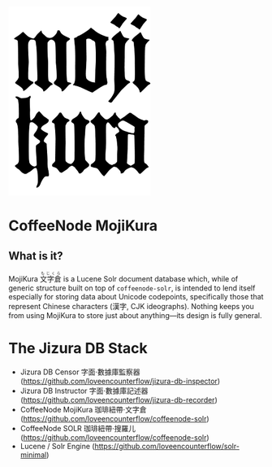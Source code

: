 
![MojiKura](https://github.com/loveencounterflow/coffeenode-mojikura/raw/master/art/mojikura-logo-small.png "MojiKura")


# CoffeeNode MojiKura

## What is it?


MojiKura <ruby><rb>文字倉</rb><rp>(</rp><rt>もじくら</rt><rp>)</rp></ruby> is a Lucene Solr document database
which, while of generic structure built on top of `coffeenode-solr`, is intended to lend itself especially
for storing data about Unicode codepoints, specifically those that represent Chinese characters (漢字, CJK
ideographs). Nothing keeps you from using MojiKura to store just about anything—its design is fully general.


# The Jizura DB Stack

* Jizura      DB Censor     字面·數據庫監察器 (https://github.com/loveencounterflow/jizura-db-inspector)
* Jizura      DB Instructor 字面·數據庫記述器 (https://github.com/loveencounterflow/jizura-db-recorder)
* CoffeeNode  MojiKura      珈琲紐帶·文字倉  (https://github.com/loveencounterflow/coffeenode-solr)
* CoffeeNode  SOLR          珈琲紐帶·搜羅儿  (https://github.com/loveencounterflow/coffeenode-solr)
* Lucene / Solr Engine (https://github.com/loveencounterflow/solr-minimal)




<!--
n [Entity / Attribute / Value
(EAV)](http://en.wikipedia.org/wiki/Entity%E2%80%93attribute%E2%80%93value_model) database module for NodeJS
that uses Apache Lucene / Solr as storage engine. Its name derives from its intended main field of
application: storing facts about glyphs, especially Chinese characters (漢字, CJK ideographs). Nothing keeps
you from using MojiKura to store just about anything—its design is fully general.

The basic idea about EAV is that you refrain from casting your theory about the structure of your knowledge
domain into a rigid table structure as you would in a classical relational DB management system (RDBMS);
rather, you collect lots and lots of facts in your field of study, cast them into 'phrases', and store them
in a homogenous, simple structure.


## Implementation Status

Be warned that only portions of this code are readily usable now; everything is in flux.


## Intro: Phrasal Databases

Phrases are modelled on natural language and have three main parts: the subject (identifying the entity
we're talking about; a.k.a. 'the entity') on the one hand, the object (identifying an entity that describes
the subject, a.k.a. 'the value') on the other, and a predicate (identifying the relationship between subject
and object, a.k.a. 'the attribute'). Because phrases are at the very heart of MojiKura, i call it a 'phrasal
database'.

Here are some facts about the characters '業' and '业':

* "業" is a glyph<sup>1</sup>.
* "业" is a glyph.
* "業" is most naturally analyzed as "⿱业𦍎"<sup>2</sup>.
* "業" has "业" as its 1<sup>st</sup> component.
* "業" has "𦍎" as its 2<sup>nd</sup> component.
* "業" is written with 13 strokes.
* "業" has the strokeorder 丨丨丶丿一丶丿一一一丨丿丶.
* "業" is a variant of "业".
* "業" is a glyph used in Taiwan, Japan, Korea, Hong Kong and Macau.
* "业" is a glyph used in the PRC.
* "業" is read "yè" in Chinese.
* "業" is read "ギョウ", "ゴウ" or "わざ" in Japanese.
* "業" is read "업" in Korean.
* "業" can be glossed as "profession, business, trade".

> <sup>1</sup>) here used as a technical term similar to Unicode's 'CJK ideograph'

> <sup>2</sup>) using Ideographic Description Characters


This is very much the kind of data that dictionaries and textbooks give you. It's easy to see that all we need
to put this information into a database is a little formalization.

Let's start with the **predicate**: in

* "業" has the strokeorder "丨丨丶丿一丶丿一一一丨丿丶"

the predicate is 'has the strokeorder'. Over the years i've come to prefer structured identifiers that
provide a way of rough categorization of things, so instead of saying just 'has strokeorder', let's call it
`has/shape/strokeorder`. The 'shape' part classifies strokeorder together with a number of other fact
categories we can tell about the look of a glyph (components, formula, strokecount), which may be useful
for queries.

Now for the **object**. The way i wrote it above, it is "丨丨丶丿一丶丿一一一丨丿丶"; however, for ease of search, i
prefer to encode that as "2243143111234"<sup>1</sup>; this is the value of the object. In order to allow for
precise searches, we want to make sure this string won't get wrongly identified as something else—a
strokeorder written down using some other scheme, or a telephone number or anything else. One way to
disambiguate pieces of data is to associate them with a 'key'; in this case i suggest to use
`shape/strokeorder/zhaziwubifa`.

> <sup>1</sup>) This encoding is called 札字五筆法 zházìwǔbǐfǎ, and is one possible way to sort out
> stroke categories. As a mnemonic, it is based on the way the character 札 is written: 一丨丿丶乚.
> Following this model stroke order, we identify horizontals 一 with '1',
> verticals 丨 with '2', left slanting strokes 丿 with '3', right slanting strokes and dots 丶 with '4', and
> all bending strokes such as 乚 with '5'.


Lastly, the **subject** value is "業". In the terminology adopted here, the entity we're talking about is
termed a `glyph`, a word which should be good enough to use as the subject key (assuming a small controlled
vocabulary for a specific knowledge domain).

Now we have the parts of our phrase:

    subject key:      'glyph'
    subject value:    "業"

    predicate:        'has/shape/strokeorder'

    object key:       'shape/strokeorder/zhaziwubifa'
    object value:     "2243143111234"

These facets (key / value pairs) are, in essence, what is going to be stored in the database. We can cast
the facets into a single string, somewhat like a Uniform Resource Identifier (as which it will serve in the
DB). I here adopt the convention to separate the parts of speech by ',' (commas) and key / value pairs by ':'
(colons):

    glyph:"業",has/shape/strokeorder,shape/strokeorder/zhaziwubifa:"2243143111234"

That's neat, because **what's more general and more versatile than a line of text?** One can imagine that a backup
of a PhraseDB can simply consist in a textfile, with each line representing one record.

The astute reader may wonder why we go through the trouble to key the predicate as `has/shape/strokeorder`
and the object as `shape/strokeorder/zhaziwubifa`, which looks rather redundant. The redundancy, however, is
by no means to be found in all phrases; for example, in the statement

* "業" has "业" as its component

"業" is the subject and "业" the object—both of them glyphs, so the phrase for this fact may be written out as

    glyph:"業",has/shape/component,glyph:"业"

which establishes a relationship between two glyphs. The names used here are of course just suggestions;
you could just as well use single words or arbitrary strings, but i like to keep things readable.

There are two slight complications we still have to deal with: for one thing, there might be several phrases
that share a common subject and predicate, but have different values—in the examples given above, that
observation readily applies to the readings and the componential analysis. To accommodate for this, we
bluntly stipulate that each phrase shall bear an index which counts all occurrances of a given subject /
predicate pair, and that the index shall be treated as the 'value' of the predicate, as it were. Using
zero-based indices we can then write out the facts about the components of "業" as

    glyph:"業",has/shape/component:0,glyph:"业"
    glyph:"業",has/shape/component:1,glyph:"𦍎"

Secondly, there will be object values we do not want to store as texts—prices, lengths, truth values, geographic
locations, dates and so forth; there will even be subjects that should not be stored as texts, e.g. when we
want to state what happened in the year 690 CE<sup>1</sup>, we want to store the subject as a date, since
only then can we take advantage of all the date-related features that Lucene offers. The next section states
that dates are associated with the sigil 'd', and integers with 'i'; in order to get the data type sigil
unambiguously into a phrase, we can put it into round brackets and prefix the subject or object key with
it. Here are two of the seven facts the English Wikipedia has recorded about the year 690, and one meta-fact:

    (d)year:690,politics/china/emperor/investiture:0,person:"wuzetian"
    (d)year:690,culture/china/character/created:0,glyph:"曌"
    (d)year:690,en.wikipedia/trivia/count:0,(i)trivia/count:7

> <sup>1</sup>) trivia: [the character "曌" was created](http://en.wikipedia.org/wiki/Chinese_characters_of_Empress_Wu),
> and [Empress Dowager Wu Zetian ascended the throne](http://en.wikipedia.org/wiki/Wu_Zetian).

We still have to specify which fields have to be set to which values using our generalized schema.
In anticipitation of the field names as listed in [Database Structure and Field Names](#database-structure-and-field-names),
below, we add two optional fields `st` (for subject type) and `ot` (for object type); these are text values
themselves and destined to hold the respective data type sigil whenever the data type is anything but a plain
text. Next, we cannot use the fields `sv` and `ov`, since Lucene only stores one particular data type in
one particular field; instead, we use the value field name (`sv` or `ov`) suffixed with a period and the
data type sigil (giving us e.g. `sv.d` for a date subject value and `ov.i` for an integer object value):

    (d)year:690,politics/china/emperor/investiture:0,person:"wuzetian"

    sk:       'year'
    st:       'd'
    sv.d:     690
    pk:       'politics/china/emperor/investiture'
    pi:       0
    ok:       'person'
    ov:       "wuzetian"


    (d)year:690,en.wikipedia/trivia/count:0,(i)trivia/count:7

    sk:       'year'
    st:       'd'
    sv.d:     690
    pk:       'en.wikipedia/trivia/count'
    pi:       0
    ok:       trivia/count
    ot:       'i'
    ov.i:     7

Note: whether `person:"wuzetian"` is precise enough to uniquely identify the historical figure will depend
on your application; it is here merely used as a placeholder. You could resort to using real-world URLs as
identifiers (as in `(url)person:"http://en.wikipedia.org/wiki/Wu_Zetian"`) or use existential assertions
(for which see below).


## Rules of Serialization

In this section we define how to transform a PhraseDB entry into a 'phrase'—a succint URL-like notation
that reflects all aspects of a valid entry.

### Phrase Layout

All phrases are written out in a single line representing subject, predicate and object in this order;
optionally, the phrase ID may be prepended. Each of the three mandatory parts are spelled out as

    type_rpr( type ) + key_rpr( key ) + ':' + value_rpr( value )

### Keys

Keys are serialized without quotes; they may not contain any whitespace, commas, or colons, or unprintable
characters or control codes.

### Values

#### Basic Values

The most basic data type are `null`, Booleans, numbers and text; their MojiKura phrase serializations are
defined as their [JSON representations](http://www.json.org/), more specifically, whatever
a call to `JSON.stringify( x )` (within NodeJS) yields.<sup>1</sup>

> <sup>1</sup> which means that texts are serialized with surrounding double quotes; double quotes,
> newlines, tab characters and backslashes are escaped with a backslash and rendered as `\"`, `\n`, `\t`,
> `\\`, respectively



#### Extended Values
### Optional IDs

XXXXXX XXXXXX XXXXXX XXXXXX XXXXXX XXXXXX XXXXXX XXXXXX XXXXXX XXXXXX XXXXXX
XXXXXX XXXXXX XXXXXX XXXXXX XXXXXX XXXXXX XXXXXX XXXXXX XXXXXX XXXXXX XXXXXX
XXXXXX XXXXXX XXXXXX XXXXXX XXXXXX XXXXXX XXXXXX XXXXXX XXXXXX XXXXXX XXXXXX
XXXXXX XXXXXX XXXXXX XXXXXX XXXXXX XXXXXX XXXXXX XXXXXX XXXXXX XXXXXX XXXXXX

## IDs and Meta-Phrases

In databases, it's always nice (and, in the case of Lucene, always necessary) to associate each record with
a unique ID. We have seen above that each entry in the MojiKura PhraseDB can be unambiguously turned into
a URL-like phrase, and vice-versa. Conceivably, we could then go and stipulate that the ID of an entry
shall be its phrase, which is straightforward. However, i prefer to go a step further and **use a hash of the
entry phrase as ID** instead of the phrase itself; that way, we avoid to repeat potentially long strings just for the
ID, and we gain the ability to form meta-phrases with less hassle.

> Implementation detail: i'm currently using the first 12 characters of the hexadecimal representation of the
> SHA-256 cryptographic digest of the entry phrase as hash. The choice of the hash algorithm and length is rather
> arbitrary; in the future, the algorithm will likely be substituted by a non-cryptographic hash, which is
> potentially faster without sacrificing the important properties of a hash, namely, to uniquely identify texts
> with a low probability of a hash collision.

Why does a hash ID help in formulating meta-phrases?—Consider the phrase about '曌' from above:

    (d)year:690,culture/china/character/created:0,glyph:"曌"

Imagine we want to state that the source of this fact is a certain article on Wikipedia:

    x,has/source:0,(url)web:"http://en.wikipedia.org/wiki/Wu_Zetian"

what piece of data should we use to identify the subject of that phrase? The subject is itself an entry
in the database, so it would be natural to use its ID. If, however, we used phrases as IDs, we would get
something like

    phrase:"(d)year:690,culture/china/character/created:0,glyph:\"曌\"",has/source:0,(url)web:"http://en.wikipedia.org/wiki/Wu_Zetian"

which is unwieldy to say the least. It doesn't scale, either. A Wikipedia page can change anytime, so maybe
we want to add a meta-phrase to that meta-phrase

    x,as/read/on:0,(d)date:"2013-09-22"

Substituting the next-to-last phrase to this meta-phrase and applying the Rules of Serialization we get
a big ball of spaghetti:

    phrase:"phrase:\"(d)year:690,culture/china/character/created:0,glyph:\\\"曌\\\"\",has/source:0,(url)web:\"http://en.wikipedia.org/wiki/Wu_Zetian\"",as/read/on:0,(d)date:"2013-09-22"

You can probably see where this is going—it's leading nowhere.

Now, given that in the current scheme the ID
of the first phrase, above, is `b5a24bdcf75b` and the data type sigil for phrase IDs is 'm', we can rewrite
the first meta-phrase as

    (m)phrase:"b5a24bdcf75b",has/source:0,(URL)web:"http://en.wikipedia.org/wiki/Wu_Zetian"

Now the ID of *this* phrase is computed as `c1cc225d2e09`, so our meta-meta-phrase becomes simply

    (m)phrase:"4ae2f0bfbc27",as/read/on:0,(d)date:"2013-09-22"

Hashes as IDs, then, allow us to formulate meta-phrases as succinctly as ordinary, non-meta phrases—both
kinds actually look identical.

XXXXXX XXXXXX XXXXXX XXXXXX XXXXXX XXXXXX XXXXXX XXXXXX XXXXXX XXXXXX XXXXXX XXXXXX XXXXXX XXXXXX XXXXXX
XXXXXX XXXXXX XXXXXX XXXXXX XXXXXX XXXXXX XXXXXX XXXXXX XXXXXX XXXXXX XXXXXX XXXXXX XXXXXX XXXXXX XXXXXX
XXXXXX XXXXXX XXXXXX XXXXXX XXXXXX XXXXXX XXXXXX XXXXXX XXXXXX XXXXXX XXXXXX XXXXXX XXXXXX XXXXXX XXXXXX
XXXXXX XXXXXX XXXXXX XXXXXX XXXXXX XXXXXX XXXXXX XXXXXX XXXXXX XXXXXX XXXXXX XXXXXX XXXXXX XXXXXX XXXXXX
XXXXXX XXXXXX XXXXXX XXXXXX XXXXXX XXXXXX XXXXXX XXXXXX XXXXXX XXXXXX XXXXXX XXXXXX XXXXXX XXXXXX XXXXXX
XXXXXX XXXXXX XXXXXX XXXXXX XXXXXX XXXXXX XXXXXX XXXXXX XXXXXX XXXXXX XXXXXX XXXXXX XXXXXX XXXXXX XXXXXX
XXXXXX XXXXXX XXXXXX XXXXXX XXXXXX XXXXXX XXXXXX XXXXXX XXXXXX XXXXXX XXXXXX XXXXXX XXXXXX XXXXXX XXXXXX

* **`sk: entity`**: used to make a statement about an entity; subject value is the ID of an existential
  assertion phrase.

* **`sk: phrase`**: used to make a statement about a phrase; subject value is the ID of an existential
  assertion or a regular SPO phrase.

* **`sk: relation`**: used to make a statement about a relation; subject value is the ID of a regular SPO
  phrase.


## Existential Assertion Phrases

Most phrase examples in this readme use what could be termed 'implicit existential claims', that is, there
are phrases like `glyph:業,has/shape/component:1,glyph:𦍎` which implicitly claim that objects of class
`glyph`, identified as `業` and `𦍎`, do exist. Sometimes that much will be fine, sometimes such claims had
better be made explicit, which is what Existential Assertion Phrases (EAPs) are for.

An EAP simple states 'there exists an entity that has this key and this value of this type'. For example,
each character must consist of at least one stroke, and in general, a stroke count is a non-negative
integer number. When your database consists of no more than the scant data sample outlined in the intro,
above, you will have only data about glyphs with 5, 8, and 13 strokes. If you now go and build a catalog
with that data, maybe you want to make it explicit that stroke counts like 4 or 10 have no associated
glyphs, although real world knowledge tells you there will be glyphs with 4 and 10 strokes as soon as you
add but a few dozends more glyphs to the base. Maybe you have a collection of some yet undescribed
characters gleaned from some piece of literature, say '天地玄黄'—you know these glyphs exist, but you have no
data as yet to describe them.

I suggest it makes sense, in these cases, to use minimal entries to assert existence of an entity. A minimal
entry has a subject key, type, and value, but no predicate and no object. According to the [Rules of
Serialization](#rules-of-serialization), minimal phrases will then look like these:

    id:"bfd1aa72d40a"|glyph:"業",:0,:
    id:"dc60be6df1e8"|glyph:"业",:0,:
    id:"4c2fad02aa73"|glyph:"𦍎",:0,:
    id:"9181a08d8d98"|glyph:"天",:0,:
    id:"ea7071978d7c"|glyph:"地",:0,:
    id:"8e55073ca1b3"|glyph:"玄",:0,:
    id:"4566f086afc6"|glyph:"黄",:0,:
    id:"3c6943c0f146"|(i)shape/strokecount:1,:0,:
    id:"225427e0af9a"|(i)shape/strokecount:2,:0,:
    id:"387978c7bd69"|(i)shape/strokecount:3,:0,:
    ...

Existential phrases make good targets for connecting assertions to entities (i.e. stating facts about things).
Much like the meta-phrases introduced in the previous section XXXXXXXXXXX

    glyph:"業",has/shape/component:0,glyph:"业"
    glyph:"業",has/shape/component:1,glyph:"𦍎"

    (m)entity:"bfd1aa72d40a",has/shape/component:0,(m)entity:"dc60be6df1e8"
    (m)entity:"bfd1aa72d40a",has/shape/component:1,(m)entity:"4c2fad02aa73"




## A Word on Normalization

In the world of RDBMSes, normalization is a kind of fetish. Much work goes into designing table structures
to atomize complex data and thinking up complicated queries to re-join those bits and pieces. There are, to
be sure, strong reasons to take normalization seriously, one of them being data integrity, another one
(at least historically and still today in huge data sets) being avoidance of wasteful duplication.

MojiKura does nothing to ensure data integrity. Maybe in the future it will, but there are no plans at
this point in time. The good thing about this is that it makes MojiKura easier to understand, thereby
lowering the entry barrier. The bad thing is that your data may not be in a shape you want it to be, without
you even noticing. It is perfectly possible to mistype keys, or to add multiple values where only a single
value is allowed. Imagine one day you find these two meta-phrases in your collection:

    (m)phrase:"2a82f9bcbc27",added:0,(d)date:"2013-11-11"
    (m)phrase:"2a82f9bcbc27",addid:1,(d)date:"2013-11-12"

How many errors can you spot? There are (probably) three: One, it makes little sense to record two different
times a given fact has entered the database (note the identical subject IDs). Two, there's (probably) a
spelling error in the second phrase. Three, the index of the second phrase is (probably) bogus, assuming
there is no phrase matching `(m)phrase:"2a82f9bcbc27",addid:0,*`. As it stands, MojiKura does not check
keys, values or indices—that's your job.

I like to think about data normalization and data integrity much like i think about static / strict vs.
dynamic / loose / duck typing in programming languages: static typing is *awesome* when it's optional, and
it's a nightmare when it's mandatory. That's because static typing puts constraints into the programm that
makes it too strict to easily handle some problems (try to store integers and strings in a single list using
Java), but fails in the field of advanced value checking.

Now the reason static typing and SQL field constraints fail so miserably when it comes to value checking is
connected with the fact that both are typically expressed in a purely declarative manner. Consider this
SQL statement:

    CREATE TABLE suppliers (
      supplier_id   NUMBER(10) NOT NULL,
      supplier_name VARCHAR2(50) NOT NULL,
      contact_name  VARCHAR2(50) );

It does capture the fact that an ID is a ten-digit number, and that a name is a text of variable with up
to 50 characters. Beyond that (and maybe checking foreign keys) it does nothing to make sure your data
makes any sense.

As a practical example, consider that all the sample phrases in this readme assume that a 'glyph' is reified
as "a text with a single Unicode code point representing a CJK ideograph". Now what exactly does and does
not match this definition is open to contention.<sup>1</sup> This means that in order to check for real data
integrity, we need a lot of domain-specific knowledge—far beyond the reach of the static types you'll find
in typical RDBMSes or static programming languages.

> <sup>1</sup>) In my book, that does not really cover most characters in Unicode blocks like the [Kangxi Radicals](http://en.wikipedia.org/wiki/Radical_%28Chinese_characters%29#Unicode)
> and the [compatibility characters](http://en.wikipedia.org/wiki/Unicode_compatibility_characters#Compatibility_Blocks).

Likewise, while i can imagine there is something to say in favor of having MojiKura check for sane indexes
on phrases, nothing short of a full-blown programming language is powerful enough to check for more
'interesting' higher-order potential sources of data integrity failures. For instance, consider that in
order to be consistent, phrases like

    glyph:"業",has/shape/strokeorder,shape/strokeorder/zhaziwubifa:"2243143111234"
    glyph:"業":has/shape/strokecount#0:(i)shape/strokecount:13

should not contradict each other. Now, an integrity check here implies having to count the characters in
the object value of the first phrase and seeing whether that equals the object value of the second phrase.
It gets more complicated when you take CJK glyphs with more than one valid strokeorder (where even the
number of strokes can vary) into the equation.

The outcome of the above discussion is simple: make it a habit to ckeck whatever you feel is worth checking
up front when / before data enters the DB, and when you're done populating the DB or after data got modified
or added, perform any reasonable number of integrity checks.


## Database Structure and Field Names

Each entry in the database—what Lucene calls a 'document'—is a (JavaScript) object (dubbed an 'entry' or a
'phrase') with the following fieldnames:

    sk          (subject key)
    st          (subject type)
    sv          (subject value)

    pk          (predicate (key))
    pi          (index (or predicate value))

    ok          (object key)
    ot          (object type)
    ov          (object value)

The value fields—`sv` and `ov`—are special because they have to accommodate various data types. The default
data type is `text` (implemented as `solr.StrField`) and is left unmarked. Values of other data types
must use field names ending with one of the suffixes from this overview:

    *.i:      integer                   solr.TrieIntField
    *.il:     long                      solr.TrieFloatField
    *.id:     double                    solr.TrieDoubleField
    *.f:      float                     solr.TrieLongField
    *.b:      boolean                   solr.BoolField
    *.d:      tdate                     solr.TrieDateField
    *.j:      text (arbitrary JSON)     solr.TrieDateField

Special text types:

    *.m:      'meta', a phrase ID       # allows to make statements about phrases

So in order to store, say, a strokecount, field `ov.i` (object integer value) must be used, and the `ot`
field be set to `i`.


## Comparison with Related Technologies


### Relationship to Graph Databases

A few years ago, a new breed—Graph databases—cropped upped in the data management landscape. Graph DBs
typically have two distinct kinds of objects: nodes and edges. Nodes are used to represent the entities in
your knowledge domain, and edges represent the relationships between entities. It is easy to see that
they are closely related to the EAV model—Es and Vs (our subjects and objects) get reified as nodes, and the
As (our predicates) are turned into edges.

As a matter of fact, an earlier incarnation of MojiKura closely followed this model. The reason why i
abandandoned it in favor of the present model (which in the past i had implemented in Python on top of
PostgreSQL, by the way) is the conceived number of extra documents (entries) one needs to render each part
of a relationship as an entry in its own, and the lack of a formal measure that would help in deciding
whether to store a bit of knowledge directly in the Lucene document that represents an entity, or as a
dedicated relationship with an edge and a target node. Also, in order to get a single fact out of the DB,
one has to bring three entities together, thereby complicating queries.

Of course, it makes sense to not use Lucene or another DB when you're doing graphs and there are graph
databases available, right? Well, maybe not. The field is quite young; there are actually not many
implementations around, few of them open source. The pitches that advertise Graph DBs and the philosophies
behind them often bring the 2000's dot-com crash to mind. The people that write and talk about Graph DBs are
always the same few known ones—there's little in the way of a growing community. The claims (billions of
nodes and relationships traversed in the fraction of a second!) are fantastic, but the sample datasets i've
seen border on the pathetic. The only dataset in the field with significantly more nodes than affords to
express "Alice likes Bob, and Bob is a friend of Carl" that i got to see is a network of relationships of
the characters appearing in Victor Hugo's *Les Misérables*—and that's the one data set they all seem to
love and recycle, producing sometimes ugly, sometimes beautiful graphical display of unknown utilitarian
value. I mean, c'mon guys, even MS Access has a Northwind database.

To sum up, i'm not saying that GraphDBs are snake oil, but they certainly feel a lot like it. Meanwhile, i'm
back to good ol' trusty Lucene, for with all the mindblowing complexity this database does not hide under
its hood, it's being widely used, free, open source, rather performant, and, when need be, i can also do
full text search with it! (MojiKura currently does not, but you can easily configure it to do so). Fact is,
when you want to have full text search in a database, chances are that whatever buzzword product you
choose—GraphDB, Key/Value, NoSQL—its advanced search method will likely be provided by some Lucene Java
classes. You might just as well opt for Lucene in the first place.


### Relationship to Resource Description Framework (RDF)

The MojiKura PhraseDB does have striking similarities to the [Resource Description Framework
(RDF)](http://en.wikipedia.org/wiki/Resource_Description_Framework), a W3C-codified standard that grew out
of the [Semantic Web](http://en.wikipedia.org/wiki/Semantic_Web) movement which was has its heyday in the
late nineties to early two thousands. For example, 'triples' (data entities made up of subject, verb, and
object) feature as prominently in the RDF world as they do in MojiKura.

That said, the PhraseDB concept expressily does *not* come with the hype and hifaluting expectations that
used to surround discussions, applications and schemas which used to come out of the Semantic Web movement.
[As Wikipedia quite rightly quotes](http://en.wikipedia.org/wiki/Semantic_Web): 'Berners-Lee and colleagues
stated that: "This simple idea [i.e. the Semantic Web] ... remains largely unrealized."'

As i experienced it at the time, being 'semantic'
for some reason entailed to produce lots of deeply nested XML<sup>1</sup> tags with lots and lots of
strings-that-look-like-but-are-not-real-URLs. Somehow, back then many people seem to have thought that if
you just nest those pointy brackets deep enough and use URLish `words://separated/by/slashes`, then 'meaning'
would at some point in time just jump out of the box—a veritable *deus ex machina* cargo cult, the
URL being its tin god.<sup>2</sup> The Millennium hype!

> <sup>1</sup>) few recent software technologies have managed to produce more hot air only to get largely
> dumped on the wayside than XML

> <sup>2</sup>) URLs are a terriffic invention—relatively short, ideally memorable strings that have
> gained a global and unique interpretation–but so are ISBNs and EANs, and jotting down 2013-09-22. Is that
> more 'semantic' than it used to be just because more people and more equipment agree on the interpretation
> of these writing marks?—I doubt that.











 -->